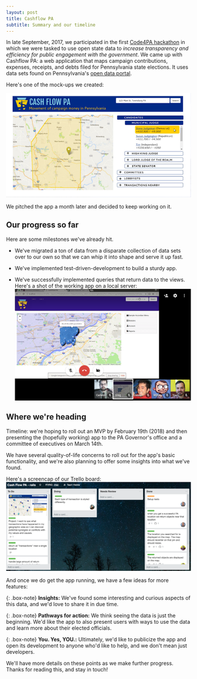 ```yaml
---
layout: post
title: Cashflow PA
subtitle: Summary and our timeline
---
```


In late September, 2017, we participated in the first [Code4PA hackathon](https://www.code4pa.tech/) in which we were tasked to use open state data to *increase transparency and efficiency for public engagement with the government*. We came up with Cashflow PA: a web application that maps campaign contributions, expenses, receipts, and debts filed for Pennsylvania state elections. It uses data sets found on Pennsylvania's [open data portal](https://data.pa.gov/).

Here's one of the mock-ups we created:

![Cashflow PA screenshot](/img/cashflow-pa/cashflow-pa-screenshot.png)

We pitched the app a month later and decided to keep working on it.

## Our progress so far

Here are some milestones we've already hit.

* We've migrated a ton of data from a disparate collection of data sets over to our own so that we can whip it into shape and serve it up fast.

* We've implemented test-driven-development to build a sturdy app.

* We've successfully implemented queries that return data to the views. Here's a shot of the working app on a local server:
![Cashflow PA semi-working app](/img/cashflow-pa/cashflow-pa-working-map.png)

## Where we're heading

Timeline: we're hoping to roll out an MVP by February 19th (2018) and then presenting the (hopefully working) app to the PA Governor's office and a committee of executives on March 14th.

We have several quality-of-life concerns to roll out for the app's basic functionality, and we're also planning to offer some insights into what we've found.

Here's a screencap of our Trello board:
![Cashflow PA Trello screencap](/img/cashflow-pa/cashflow-pa-trello-cap.png)

And once we do get the app running, we have a few ideas for more features:

{: .box-note}
**Insights:** We've found some interesting and curious aspects of this data, and we'd love to share it in due time.

{: .box-note}
**Pathways for action:** We think seeing the data is just the beginning. We'd like the app to also present users with ways to use the data and learn more about their elected officials.

{: .box-note}
**You. Yes, YOU.:** Ultimately, we'd like to publicize the app and open its development to anyone who'd like to help, and we don't mean just developers.

We'll have more details on these points as we make further progress. Thanks for reading this, and stay in touch!
